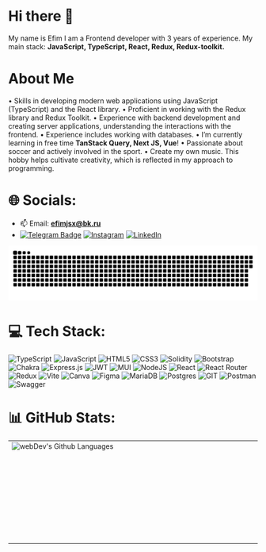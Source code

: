 # Hi there 👋
My name is Efim I am a Frontend developer with 3 years of experience.
My main stack: **JavaScript, TypeScript, React, Redux, Redux-toolkit.**
# About Me
• Skills in developing modern web applications using JavaScript (TypeScript) and the React library.
• Proficient in working with the Redux library and Redux Toolkit.
• Experience with backend development and creating server applications, understanding the interactions with the frontend.
• Experience includes working with databases.
• I’m currently learning in free time **TanStack Query, Next JS, Vue**!
• Passionate about soccer and actively involved in the sport.
• Create my own music. This hobby helps cultivate creativity, which is reflected in my approach to programming.
# 🌐 Socials:
- 📫 Email: **efimjsx@bk.ru**
- [![Telegram Badge](https://img.shields.io/badge/-Efim_Iulovskii-blue?style=flat&logo=Telegram&logoColor=white)](https://t.me/Efim_iulovskii)
  [![Instagram](https://img.shields.io/badge/Instagram-%23E4405F.svg?logo=Instagram&logoColor=white)](https://instagram.com/_efimson_) [![LinkedIn](https://img.shields.io/badge/LinkedIn-%230077B5.svg?logo=linkedin&logoColor=white)](https://linkedin.com/in/efim-iulovskii)
<p align="center">
 <img width="800" src="assets/github-snake.svg" alt="snake"/>
</p>

# 💻 Tech Stack:
![TypeScript](https://img.shields.io/badge/typescript-%23007ACC.svg?style=for-the-badge&logo=typescript&logoColor=white) ![JavaScript](https://img.shields.io/badge/javascript-%23323330.svg?style=for-the-badge&logo=javascript&logoColor=%23F7DF1E) ![HTML5](https://img.shields.io/badge/html5-%23E34F26.svg?style=for-the-badge&logo=html5&logoColor=white) ![CSS3](https://img.shields.io/badge/css3-%231572B6.svg?style=for-the-badge&logo=css3&logoColor=white) ![Solidity](https://img.shields.io/badge/Solidity-%23363636.svg?style=for-the-badge&logo=solidity&logoColor=white) ![Bootstrap](https://img.shields.io/badge/bootstrap-%238511FA.svg?style=for-the-badge&logo=bootstrap&logoColor=white) ![Chakra](https://img.shields.io/badge/chakra-%234ED1C5.svg?style=for-the-badge&logo=chakraui&logoColor=white) ![Express.js](https://img.shields.io/badge/express.js-%23404d59.svg?style=for-the-badge&logo=express&logoColor=%2361DAFB) ![JWT](https://img.shields.io/badge/JWT-black?style=for-the-badge&logo=JSON%20web%20tokens) ![MUI](https://img.shields.io/badge/MUI-%230081CB.svg?style=for-the-badge&logo=mui&logoColor=white) ![NodeJS](https://img.shields.io/badge/node.js-6DA55F?style=for-the-badge&logo=node.js&logoColor=white) ![React](https://img.shields.io/badge/react-%2320232a.svg?style=for-the-badge&logo=react&logoColor=%2361DAFB) ![React Router](https://img.shields.io/badge/React_Router-CA4245?style=for-the-badge&logo=react-router&logoColor=white) ![Redux](https://img.shields.io/badge/redux-%23593d88.svg?style=for-the-badge&logo=redux&logoColor=white) ![Vite](https://img.shields.io/badge/vite-%23646CFF.svg?style=for-the-badge&logo=vite&logoColor=white) ![Canva](https://img.shields.io/badge/Canva-%2300C4CC.svg?style=for-the-badge&logo=Canva&logoColor=white) ![Figma](https://img.shields.io/badge/figma-%23F24E1E.svg?style=for-the-badge&logo=figma&logoColor=white) ![MariaDB](https://img.shields.io/badge/MariaDB-003545?style=for-the-badge&logo=mariadb&logoColor=white) ![Postgres](https://img.shields.io/badge/postgres-%23316192.svg?style=for-the-badge&logo=postgresql&logoColor=white) ![GIT](https://img.shields.io/badge/Git-fc6d26?style=for-the-badge&logo=git&logoColor=white) ![Postman](https://img.shields.io/badge/Postman-FF6C37?style=for-the-badge&logo=postman&logoColor=white) ![Swagger](https://img.shields.io/badge/-Swagger-%23Clojure?style=for-the-badge&logo=swagger&logoColor=white)

# 📊 GitHub Stats:
<table>
  <tr>
    <td>
      <img height="200px" width="800" align="left" alt="webDev's Github Languages" src="https://github-readme-stats-sigma-five.vercel.app/api/top-langs/?username=EfikX&layout=compact&theme=vision-friendly-dark" />
    </td>
  </tr>
</table>

<!-- Proudly created with GPRM ( https://gprm.itsvg.in ) -->
